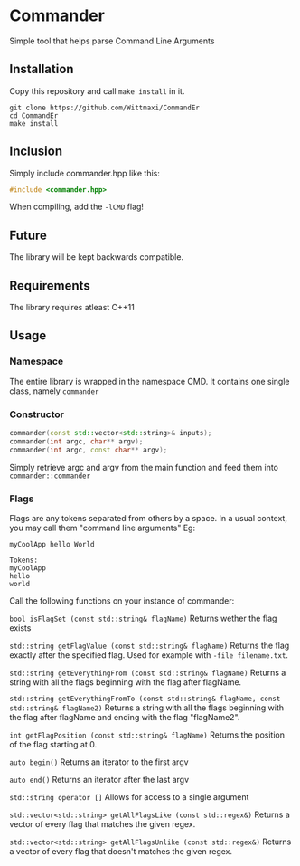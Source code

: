 # Commander
Simple tool that helps parse Command Line Arguments

## Installation
Copy this repository and call `make install` in it.
```console
git clone https://github.com/Wittmaxi/CommandEr
cd CommandEr
make install
```

## Inclusion
Simply include commander.hpp like this:
```c++
#include <commander.hpp>
``` 
When compiling, add the `-lCMD` flag!

## Future
The library will be kept backwards compatible. 

## Requirements
The library requires atleast C++11

## Usage
### Namespace
The entire library is wrapped in the namespace CMD.
It contains one single class, namely `commander`

### Constructor
```C++
commander(const std::vector<std::string>& inputs);
commander(int argc, char** argv);
commander(int argc, const char** argv);
```
Simply retrieve argc and argv from the main function and feed them into `commander::commander`

### Flags 
Flags are any tokens separated from others by a space. In a usual context, you may call them "command line arguments"
Eg:
```console
myCoolApp hello World 

Tokens:
myCoolApp
hello
world
```
Call the following functions on your instance of commander:

`bool isFlagSet (const std::string& flagName)`
Returns wether the flag exists

`std::string getFlagValue (const std::string& flagName)`
Returns the flag exactly after the specified flag. Used for example with `-file filename.txt`.

`std::string getEverythingFrom (const std::string& flagName)`
Returns a string with all the flags beginning with the flag after flagName.


`std::string getEverythingFromTo (const std::string& flagName, const std::string& flagName2)`
Returns a string with all the flags beginning with the flag after flagName and ending with the flag "flagName2".

`int getFlagPosition (const std::string& flagName)`
Returns the position of the flag starting at 0.

`auto begin()`
Returns an iterator to the first argv

`auto end()`
Returns an iterator after the last argv

`std::string operator []` 
Allows for access to a single argument

`std::vector<std::string> getAllFlagsLike (const std::regex&)`
Returns a vector of every flag that matches the given regex.

`std::vector<std::string> getAllFlagsUnlike (const std::regex&)`
Returns a vector of every flag that doesn't matches the given regex.
